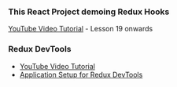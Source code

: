 ### This React Project demoing Redux Hooks 
[YouTube Video Tutorial](https://www.youtube.com/playlist?list=PLC3y8-rFHvwheJHvseC3I0HuYI2f46oAK) - Lesson 19 onwards


### Redux DevTools
* [YouTube Video Tutorial](https://www.youtube.com/watch?v=IlM7497j6LY&list=PLC3y8-rFHvwheJHvseC3I0HuYI2f46oAK&index=24&ab_channel=Codevolution)
* [Application Setup for Redux DevTools](https://github.com/zalmoxisus/redux-devtools-extension)


